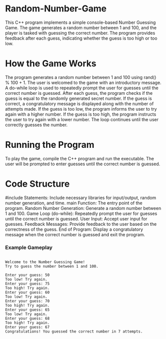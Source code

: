 # Random-Number-Game

This C++ program implements a simple console-based Number Guessing Game. The game generates a random number between 1 and 100, and the player is tasked with guessing the correct number. The program provides feedback after each guess, indicating whether the guess is too high or too low.

# How the Game Works

The program generates a random number between 1 and 100 using rand() % 100 + 1.
The user is welcomed to the game with an introductory message.
A do-while loop is used to repeatedly prompt the user for guesses until the correct number is guessed.
After each guess, the program checks if the guess is equal to the randomly generated secret number.
If the guess is correct, a congratulatory message is displayed along with the number of attempts made.
If the guess is too low, the program informs the user to try again with a higher number.
If the guess is too high, the program instructs the user to try again with a lower number.
The loop continues until the user correctly guesses the number.

# Running the Program
To play the game, compile the C++ program and run the executable. The user will be prompted to enter guesses until the correct number is guessed.

# Code Structure
#include Statements: Include necessary libraries for input/output, random number generation, and time.
main Function: The entry point of the program.
Random Number Generation: Generate a random number between 1 and 100.
Game Loop (do-while): Repeatedly prompt the user for guesses until the correct number is guessed.
User Input: Accept user input for guesses.
Feedback Messages: Provide feedback to the user based on the correctness of the guess.
End of Program: Display a congratulatory message when the correct number is guessed and exit the program.

### Example Gameplay
```

Welcome to the Number Guessing Game!
Try to guess the number between 1 and 100.

Enter your guess: 50
Too low! Try again.
Enter your guess: 75
Too high! Try again.
Enter your guess: 60
Too low! Try again.
Enter your guess: 70
Too high! Try again.
Enter your guess: 65
Too low! Try again.
Enter your guess: 68
Too high! Try again.
Enter your guess: 67
Congratulations! You guessed the correct number in 7 attempts.

```
